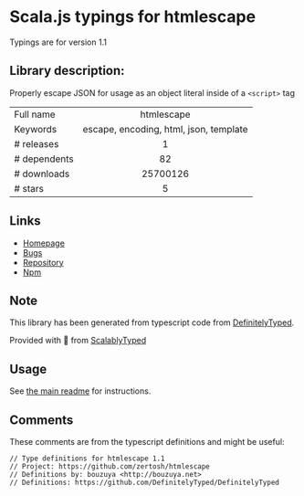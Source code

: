 
# Scala.js typings for htmlescape

Typings are for version 1.1

## Library description:
Properly escape JSON for usage as an object literal inside of a `<script>` tag

|                    |                 |
| ------------------ | :-------------: |
| Full name          | htmlescape |
| Keywords           | escape, encoding, html, json, template |
| # releases         | 1 |
| # dependents       | 82 |
| # downloads        | 25700126 |
| # stars            | 5 |

## Links
- [Homepage](https://github.com/zertosh/htmlescape)
- [Bugs](https://github.com/zertosh/htmlescape/issues)
- [Repository](https://github.com/zertosh/htmlescape)
- [Npm](https://www.npmjs.com/package/htmlescape)
    


## Note
This library has been generated from typescript code from [DefinitelyTyped](https://definitelytyped.org).

Provided with :purple_heart: from [ScalablyTyped](https://github.com/oyvindberg/ScalablyTyped)

## Usage
See [the main readme](../../readme.md) for instructions.

## Comments

These comments are from the typescript definitions and might be useful:
```
// Type definitions for htmlescape 1.1
// Project: https://github.com/zertosh/htmlescape
// Definitions by: bouzuya <http://bouzuya.net>
// Definitions: https://github.com/DefinitelyTyped/DefinitelyTyped

```

